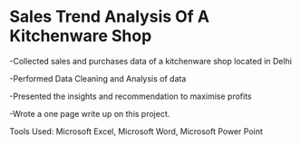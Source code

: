 # Sales Trend Analysis Of A Kitchenware Shop

-Collected sales and purchases data of a kitchenware shop located in Delhi

-Performed Data Cleaning and Analysis of data

-Presented the insights and recommendation to maximise profits

-Wrote a one page write up on this project.

Tools Used: Microsoft Excel, Microsoft Word, Microsoft Power Point
